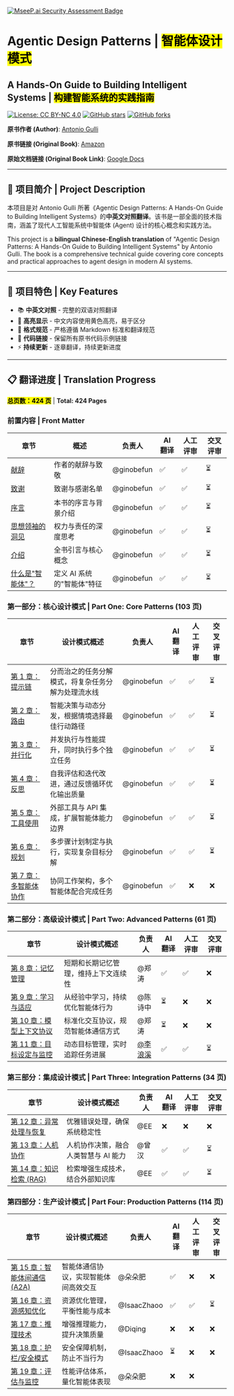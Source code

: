 [![MseeP.ai Security Assessment Badge](https://mseep.net/pr/ginobefun-agentic-design-patterns-cn-badge.png)](https://mseep.ai/app/ginobefun-agentic-design-patterns-cn)

# Agentic Design Patterns | <mark>智能体设计模式</mark>

## A Hands-On Guide to Building Intelligent Systems | <mark>构建智能系统的实践指南</mark>

[![License: CC BY-NC 4.0](https://img.shields.io/badge/License-CC%20BY--NC%204.0-lightgrey.svg)](https://creativecommons.org/licenses/by-nc/4.0/)
[![GitHub stars](https://img.shields.io/github/stars/ginobefun/agentic-design-patterns-cn)](https://github.com/ginobefun/agentic-design-patterns-cn/stargazers)
[![GitHub forks](https://img.shields.io/github/forks/ginobefun/agentic-design-patterns-cn)](https://github.com/ginobefun/agentic-design-patterns-cn/network)

**原书作者 (Author)**: [Antonio Gulli](https://www.linkedin.com/in/searchguy/)

**原书链接 (Original Book)**: [Amazon](https://www.amazon.com/Agentic-Design-Patterns-Hands-Intelligent/dp/3032014018/)

**原始文档链接 (Original Book Link)**: [Google Docs](https://docs.google.com/document/d/1rsaK53T3Lg5KoGwvf8ukOUvbELRtH-V0LnOIFDxBryE/preview?tab=t.0#heading=h.pxcur8v2qagu)

---

## 📖 项目简介 | Project Description

本项目是对 Antonio Gulli 所著《Agentic Design Patterns: A Hands-On Guide to Building Intelligent Systems》的**中英文对照翻译**。该书是一部全面的技术指南，涵盖了现代人工智能系统中智能体 (Agent) 设计的核心概念和实践方法。

This project is a **bilingual Chinese-English translation** of "Agentic Design Patterns: A Hands-On Guide to Building Intelligent Systems" by Antonio Gulli. The book is a comprehensive technical guide covering core concepts and practical approaches to agent design in modern AI systems.

---

## 🎯 项目特色 | Key Features

- 📚 **中英文对照** - 完整的双语对照翻译
- 🎨 **高亮显示** - 中文内容使用黄色高亮，易于区分
- 📝 **格式规范** - 严格遵循 Markdown 标准和翻译规范
- 🔗 **代码链接** - 保留所有原书代码示例链接
- ⚡ **持续更新** - 逐章翻译，持续更新进度

---

## 📋 翻译进度 | Translation Progress

**<mark>总页数：424 页</mark>** | **Total: 424 Pages**

### 前置内容 | Front Matter

| 章节 | 概述 | 负责人 | AI 翻译 | 人工评审 | 交叉评审 |
|------|------|--------|---------|----------|----------|
| [献辞](01-Dedication.md) | 作者的献辞与致敬 | @ginobefun | ✅ | ✅ | ⏳ |
| [致谢](02-Acknowledgment.md) | 致谢与感谢名单 | @ginobefun | ✅ | ✅ | ⏳ |
| [序言](03-Foreword.md) | 本书的序言与背景介绍 | @ginobefun | ✅ | ✅ | ⏳ |
| [思想领袖的洞见](04-Thought-Leader.md) | 权力与责任的深度思考 | @ginobefun | ✅ | ✅ | ⏳ |
| [介绍](05-Introduction.md) | 全书引言与核心概念 | @ginobefun | ✅ | ✅ | ⏳ |
| [什么是"智能体"？](06-What-Makes-Agent.md) | 定义 AI 系统的"智能体"特征 | @ginobefun | ✅ | ✅ | ⏳ |

### 第一部分：核心设计模式 | Part One: Core Patterns (103 页)

| 章节 | 设计模式概述 | 负责人 | AI 翻译 | 人工评审 | 交叉评审 |
|------|-------------|--------|---------|----------|----------|
| [第 1 章：提示链](07-Chapter-01-Prompt-Chaining.md) | 分而治之的任务分解模式，将复杂任务分解为处理流水线 | @ginobefun | ✅ | ✅ | ⏳ |
| [第 2 章：路由](08-Chapter-02-Routing.md) | 智能决策与动态分发，根据情境选择最佳行动路径 | @ginobefun | ✅ | ✅ | ⏳ |
| [第 3 章：并行化](09-Chapter-03-Parallelization.md) | 并发执行与性能提升，同时执行多个独立任务 | @ginobefun | ✅ | ✅ | ⏳ |
| [第 4 章：反思](10-Chapter-04-Reflection.md) | 自我评估和迭代改进，通过反馈循环优化输出质量 | @ginobefun | ✅ | ✅ | ⏳ |
| [第 5 章：工具使用](11-Chapter-05-Tool-Use.md) | 外部工具与 API 集成，扩展智能体能力边界 | @ginobefun | ✅ | ✅ | ⏳ |
| [第 6 章：规划](12-Chapter-06-Planning.md) | 多步骤计划制定与执行，实现复杂目标分解 | @ginobefun | ✅ | ✅ | ⏳ |
| [第 7 章：多智能体协作](13-Chapter-07-Multi-Agent-Collaboration.md) | 协同工作架构，多个智能体配合完成任务 | @ginobefun | ✅  | ❌ | ❌ |

### 第二部分：高级设计模式 | Part Two: Advanced Patterns (61 页)

| 章节 | 设计模式概述 | 负责人 | AI 翻译 | 人工评审 | 交叉评审 |
|------|-------------|--------|---------|----------|----------|
| [第 8 章：记忆管理](14-Chapter-08-Memory-Management.md) | 短期和长期记忆管理，维持上下文连续性 | @郑涛 | ✅ | ✅ | ❌ |
| [第 9 章：学习与适应](15-Chapter-09-Learning-and-Adaptation.md) | 从经验中学习，持续优化智能体行为 | @陈诗中 | ⏳ | ❌ | ❌ |
| [第 10 章：模型上下文协议](16-Chapter-10-Model-Context-Protocol.md) | 标准化交互协议，规范智能体通信方式 | @郑涛 | ⏳ | ❌ | ❌ |
| [第 11 章：目标设定与监控](17-Chapter-11-Goal-Setting-and-Monitoring.md) | 动态目标管理，实时追踪任务进展 | [@李浪溪](https://github.com/seabornlee) | ✅ | ✅ | ⏳ |

### 第三部分：集成设计模式 | Part Three: Integration Patterns (34 页)

| 章节 | 设计模式概述 | 负责人 | AI 翻译 | 人工评审 | 交叉评审 |
|------|-------------|--------|---------|----------|----------|
| [第 12 章：异常处理与恢复](18-Chapter-12-Exception-Handling-and-Recovery.md) | 优雅错误处理，确保系统稳定性 | @EE | ❌ | ❌ | ❌ |
| [第 13 章：人机协作](19-Chapter-13-Human-in-the-Loop.md) | 人机协作决策，融合人类智慧与 AI 能力 | @曾汉 | ✅ | ✅ | ⏳ |
| [第 14 章：知识检索 (RAG)](20-Chapter-14-Knowledge-Retrieval.md) | 检索增强生成技术，结合外部知识库 | @EE | ✅ | ✅ | ⏳ |

### 第四部分：生产设计模式 | Part Four: Production Patterns (114 页)

| 章节 | 设计模式概述 | 负责人 | AI 翻译 | 人工评审 | 交叉评审 |
|------|-------------|--------|---------|----------|----------|
| [第 15 章：智能体间通信 (A2A)](21-Chapter-15-Inter-Agent-Communication.md) | 智能体通信协议，实现智能体间高效交互 | @朵朵肥 | ✅ | ❌ | ❌ |
| [第 16 章：资源感知优化](22-Chapter-16-Resource-Aware-Optimization.md) | 资源优化管理，平衡性能与成本 | @IsaacZhaoo | ✅ | ✅ | ⏳ |
| [第 17 章：推理技术](23-Chapter-17-Reasoning-Techniques.md) | 增强推理能力，提升决策质量 | @Diqing | ❌ | ❌ | ❌ |
| [第 18 章：护栏/安全模式](24-Chapter-18-Guardrails-Safety-Patterns.md) | 安全保障机制，防止不当行为 | @IsaacZhaoo | ⏳ | ❌ | ❌ |
| [第 19 章：评估与监控](25-Chapter-19-Evaluation-and-Monitoring.md) | 性能评估体系，量化智能体表现 | @朵朵肥 | ❌ | ❌ 